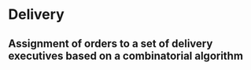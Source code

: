 # Delivery
## Assignment of orders to a set of delivery executives based on a combinatorial algorithm
## 

